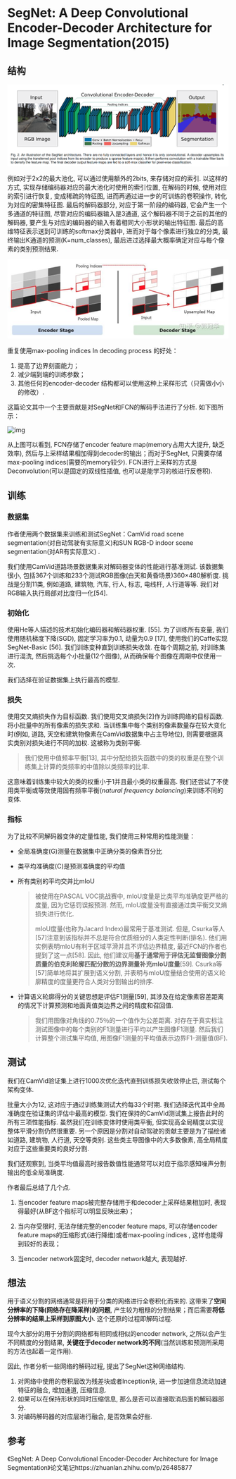 # SegNet: A Deep Convolutional Encoder-Decoder Architecture for Image Segmentation(2015)

## 结构

![1545042513014](assets/1545042513014.png)

例如对于2x2的最大池化, 可以通过使用额外的2bits, 来存储对应的索引. 以这样的方式, 实现存储编码器对应的最大池化时使用的索引位置, 在解码的时候, 使用对应的索引进行恢复, 变成稀疏的特征图, 进而再通过进一步的可训练的卷积操作, 转化为对应的密集特征图. 最后的解码器部分, 对应于第一阶段的编码器, 它会产生一个多通道的特征图, 尽管对应的编码器输入是3通道, 这个解码器不同于之前的其他的解码器, 要产生与对应的编码器的输入有着相同大小形状的输出特征图. 最后的高维特征表示送到可训练的softmax分类器中, 进而对于每个像素进行独立的分类, 最终输出K通道的预测(K=num_classes), 最后进过选择最大概率确定对应与每个像素的类别预测结果.

![1545051432588](assets/1545051432588.png)

重复使用max-pooling indices In decoding process 的好处：

1. 提高了边界刻画能力；
2. 减少端到端的训练参数；
3. 其他任何的encoder-decoder 结构都可以使用这种上采样形式（只需做小小的修改）.

这篇论文其中一个主要贡献是对SegNet和FCN的解码手法进行了分析. 如下图所示：

![img](https://pic4.zhimg.com/80/v2-e06bbd7cfc15fb7ef98cb6023221169f_hd.png)

从上图可以看到, FCN存储了encoder feature map(memory占用大大提升, 缺乏效率), 然后与上采样结果相加得到decoder的输出；而对于SegNet, 只需要存储max-pooling indices(需要的memory较少). FCN进行上采样的方式是Deconvolution(可以是固定的双线性插值, 也可以是能学习的核进行反卷积).

## 训练

### 数据集

作者使用两个数据集来训练和测试SegNet：CamVid road scene segmentation(对自动驾驶有实际意义)和SUN RGB-D indoor scene segmentation(对AR有实际意义) .

我们使用CamVid道路场景数据集来对解码器变体的性能进行基准测试. 该数据集很小, 包括367个训练和233个测试RGB图像(白天和黄昏场景)360×480解析度. 挑战是分割11类, 例如道路, 建筑物, 汽车, 行人, 标志, 电线杆, 人行道等等. 我们对RGB输入执行局部对比度归一化[54].

### 初始化

使用He等人描述的技术初始化编码器和解码器权重. [55]. 为了训练所有变量, 我们使用随机梯度下降(SGD), 固定学习率为0.1, 动量为0.9 [17], 使用我们的Caffe实现SegNet-Basic [56]. 我们训练变种直到训练损失收敛. 在每个周期之前, 对训练集进行混洗, 然后挑选每个小批量(12个图像), 从而确保每个图像在周期中仅使用一次.

我们选择在验证数据集上执行最高的模型.

### 损失

使用交叉熵损失作为目标函数. 我们使用交叉熵损失[2]作为训练网络的目标函数. 将小批量中的所有像素的损失求和. 当训练集中每个类别的像素数量存在较大变化时(例如, 道路, 天空和建筑物像素在CamVid数据集中占主导地位), 则需要根据真实类别对损失进行不同的加权. 这被称为类别平衡.

> 我们使用中值频率平衡[13], 其中分配给损失函数中的类的权重是在整个训练集上计算的类频率的中值除以类频率的比率.

这意味着训练集中较大的类的权重小于1并且最小类的权重最高. 我们还尝试了不使用类平衡或等效使用固有频率平衡(*natural frequency balancing*)来训练不同的变体.

### 指标

为了比较不同解码器变体的定量性能, 我们使用三种常用的性能测量：

* 全局准确度(G)测量在数据集中正确分类的像素百分比

* 类平均准确度(C)是预测准确度的平均值

* 所有类别的平均交并比mIoU

    > 被使用在PASCAL VOC挑战赛中, mIoU度量是比类平均准确度更严格的度量, 因为它惩罚误报预测. 然而, mIoU度量没有直接通过类平衡交叉熵损失进行优化.
    >
    > mIoU度量(也称为Jacard Index)最常用于基准测试. 但是, Csurka等人[57]注意到该指标并不总是符合优质细分的人类定性判断(排名). 他们用实例表明mIoU有利于区域平滑并且不评估边界精度, 最近FCN的作者也提到了这一点[58]. 因此, 他们建议用**基于通常用于评估无监督图像分割质量的伯克利轮廓匹配分数的边界测量补充mIoU度量**[59]. Csurka等[57]简单地将其扩展到语义分割, 并表明与mIoU度量结合使用的语义轮廓精度的度量更符合人类对分割输出的排序.

* 计算语义轮廓得分的关键思想是评估F1测量[59], 其涉及在给定像素容差距离的情况下计算预测和地面真值类边界之间的精度和召回值.

    > 我们用图像对角线的0.75％的一个值作为公差距离. 对存在于真实标注测试图像中的每个类别的F1测量进行平均以产生图像F1测量. 然后我们计算整个测试集平均值, 用图像F1测量的平均值表示边界F1-测量值(BF).

## 测试

我们在CamVid验证集上进行1000次优化迭代直到训练损失收敛停止后, 测试每个架构变体.

批量大小为12, 这对应于通过训练集测试大约每33个时期. 我们选择迭代其中全局准确度在验证集的评估中最高的模型. 我们在保持的CamVid测试集上报告此时的所有三项性能指标. 虽然我们在训练变体时使用类平衡, 但实现高全局精度以实现整体平滑分割仍然很重要. 另一个原因是分割对自动驾驶的贡献主要是为了描绘诸如道路, 建筑物, 人行道, 天空等类别. 这些类主导图像中的大多数像素, 高全局精度对应于这些重要类的良好分割.

我们还观察到, 当类平均值最高时报告数值性能通常可以对应于指示感知噪声分割输出的低全局准确度.

作者最后总结了几个点.

1. 当encoder feature maps被完整存储用于和decoder上采样结果相加时, 表现得最好(从BF这个指标可以明显反映出来)；

2. 当内存受限时, 无法存储完整的encoder feature maps, 可以存储encoder feature maps的压缩形式(进行降维)或者max-pooling indices , 这样也能得到较好的表现；
3. 当encoder network固定时, decoder network越大, 表现越好.

## 想法

用于语义分割的网络通常是将用于分类的网络进行全卷积化而来的. 这带来了**空间分辨率的下降(网络存在降采样)的问题**, 产生较为粗糙的分割结果；而后需要**将低分辨率的结果上采样到原图大小**. 这个还原的过程即解码过程.

现今大部分的用于分割的网络都有相同或相似的encoder network, 之所以会产生不同精度的分割结果, **关键在于decoder network的不同**(当然训练和预测所采用的方法也起着一定作用).

因此, 作者分析一些网络的解码过程, 提出了SegNet这种网络结构.

1. 对网络中使用的卷积层改为残差块或者Inception块, 进一步加速信息流动加速特征的融合, 增加通道, 压缩信息.
2. 如果可以在保持形状的同时压缩信息, 那么是否可以直接取消后面的解码器部分.
3. 对编码解码器的对应层进行融合, 是否效果会好些.

## 参考

《SegNet: A Deep Convolutional Encoder-Decoder Architecture for Image Segmentation》论文笔记https://zhuanlan.zhihu.com/p/26485877
